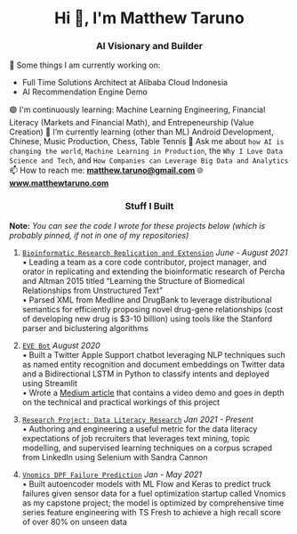 <h1 align="center">Hi 👋, I'm Matthew Taruno</h1>
<h3 align="center">AI Visionary and Builder </h3>

<!--
**mtaruno/mtaruno** is a ✨ _special_ ✨ repository because its `README.md` (this file) appears on your GitHub profile.
-->

🔭 Some things I am currently working on:
- Full Time Solutions Architect at Alibaba Cloud Indonesia
- AI Recommendation Engine Demo


🟣 I'm continuously learning: Machine Learning Engineering, Financial Literacy (Markets and Financial Math), and Entrepeneurship (Value Creation)
🌱 I’m currently learning (other than ML) Android Development, Chinese, Music Production, Chess, Table Tennis
💬 Ask me about `how AI is changing the world`, `Machine Learning in Production`, the `Why I Love Data Science and Tech`, and `How Companies can Leverage Big Data and Analytics`
📫 How to reach me: **matthew.taruno@gmail.com**
🌐 **www.matthewtaruno.com**
<!-- <h3 align="left">Tools and Frameworks:</h3> -->
<!-- <a href="https://www.tensorflow.org" target="_blank"> -->


<h3 align="center">Stuff I Built</h3>

**Note:** _You can see the code I wrote for these projects below (which is probably pinned, if not in one of my repositories)_

1. [`Bioinformatic Research Replication and Extension`](https://github.com/jdahhan/Stem-Away-group-5) _June - August 2021_\
•	Leading a team as a core code contributor, project manager, and orator in replicating and extending the bioinformatic research of Percha and Altman 2015 titled “Learning the Structure of Biomedical Relationships from Unstructured Text”\
•	Parsed XML from Medline and DrugBank to leverage distributional semantics for efficiently proposing novel drug-gene relationships (cost of developing new drug is $3-10 billion) using tools like the Stanford parser and biclustering algorithms

2. [`EVE Bot`](https://github.com/mtaruno/eve-bot) _August 2020_ \
•	Built a Twitter Apple Support chatbot leveraging NLP techniques such as named entity recognition and document embeddings on Twitter data and a Bidirectional LSTM in Python to classify intents and deployed using Streamlit\
•	Wrote a [Medium article](https://towardsdatascience.com/complete-guide-to-building-a-chatbot-with-spacy-and-deep-learning-d18811465876) that contains a video demo and goes in depth on the technical and practical workings of this project

3. [`Research Project: Data Literacy Research`](https://github.com/mtaruno/data-literacy-research) _Jan 2021 - Present_ \
•	Authoring and engineering a useful metric for the data literacy expectations of job recruiters that leverages text mining, topic modelling, and supervised learning techniques on a corpus scraped from LinkedIn using Selenium with Sandra Cannon

4. [`Vnomics DPF Failure Prediction`](https://github.com/mtaruno/Vnomics) _Jan - May 2021_ \
•	Built autoencoder models with ML Flow and Keras to predict truck failures given sensor data for a fuel optimization startup called Vnomics as my capstone project; the model is optimized by comprehensive time series feature engineering with TS Fresh to achieve a high recall score of over 80% on unseen data
